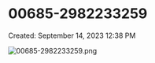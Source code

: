 # 00685-2982233259

Created: September 14, 2023 12:38 PM

![00685-2982233259.png](00685-2982233259%20125ebc4c51ea4e47820040cf02899853/00685-2982233259.png)